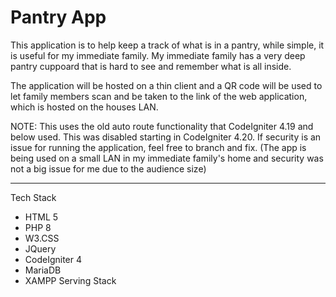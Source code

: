 # Pantry App

This application is to help keep a track of what is in a pantry, while simple, it is useful for my immediate family. My immediate family has a very deep pantry cuppoard that is hard to see and remember what is all inside.

The application will be hosted on a thin client and a QR code will be used to let family members scan and be taken to the link of the web application, which is hosted on the houses LAN.

NOTE: This uses the old auto route functionality that CodeIgniter 4.19 and below used. This was disabled starting in CodeIgniter 4.20. If security is an issue for running the application, feel free to branch and fix. (The app is being used on a small LAN in my immediate family's home and security was not a big issue for me due to the audience size)

------------

Tech Stack
* HTML 5
* PHP 8
* W3.CSS
* JQuery
* CodeIgniter 4
* MariaDB
* XAMPP Serving Stack
